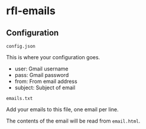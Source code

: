 # rfl-emails

## Configuration

`config.json`

This is where your configuration goes.

* user: Gmail username
* pass: Gmail password
* from: From email address
* subject: Subject of email

`emails.txt`

Add your emails to this file, one email per line.

The contents of the email will be read from `email.html`.